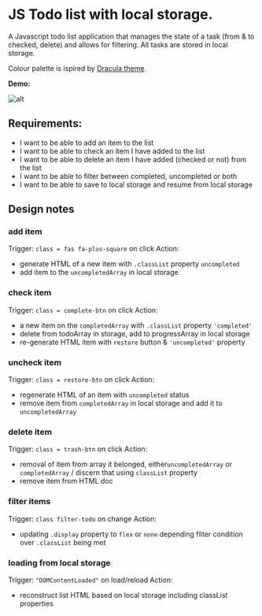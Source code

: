 # JS Todo list with local storage.

A Javascript todo list application that manages the state of a task (from & to checked, delete) and allows for filtering. 
All tasks are stored in local storage.

Colour palette is ispired by [Dracula theme](https://draculatheme.com/).

**Demo:**

![alt](./img/JsToDo.gif)


## Requirements:
* I want to be able to add an item to the list
* I want to be able to check an item I have added to the list
* I want to be able to delete an item I have added (checked or not) from the list
* I want to be able to filter between completed, uncompleted or both
* I want to be able to save to local storage and resume from local storage 

## Design notes

### add item
Trigger: `class = fas fa-plus-square` on click
Action:
* generate HTML of a new item with `.classList` property `uncompleted`
* add item to the `uncompletedArray` in local storage

### check item
Trigger: `class = complete-btn` on click
Action:
* a new item on the `completedArray` with `.classList` property `'completed'`
* delete from todoArray in storage, add to progressArray in local storage
* re-generate HTML item with `restore` button & `'uncompleted'` property

### uncheck item
Trigger: `class = restore-btn` on click
Action:
* regenerate HTML of an item with `uncompleted` status
* remove item from `completedArray` in local storage and add it to `uncompletedArray`


### delete item
Trigger: `class = trash-btn` on click
Action:
* removal of item from array it belonged, either`uncompletedArray` or `completedArray` / discern that using `classList` property
* remove item from HTML doc

### filter items
Trigger: `class filter-todo` on change
Action:
* updating `.display` property to `flex` or `none` depending filter condition over `.classList` being met

### loading from local storage
Trigger: `"DOMContentLoaded"` on load/reload
Action:
* reconstruct list HTML based on local storage including classList properties

